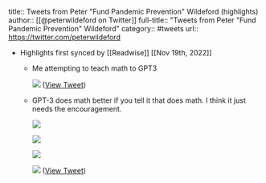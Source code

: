 title:: Tweets from Peter "Fund Pandemic Prevention" Wildeford (highlights)
author:: [[@peterwildeford on Twitter]]
full-title:: "Tweets from Peter "Fund Pandemic Prevention" Wildeford"
category:: #tweets
url:: https://twitter.com/peterwildeford

- Highlights first synced by [[Readwise]] [[Nov 19th, 2022]]
	- Me attempting to teach math to GPT3 
	  
	  ![](https://pbs.twimg.com/media/FSF7h4GWQAASKNt.jpg) ([View Tweet](https://twitter.com/peterwildeford/status/1522633978305560576))
	- GPT-3 does math better if you tell it that does math. I think it just needs the encouragement. 
	  
	  ![](https://pbs.twimg.com/media/FSFxHXiXsAMZm7e.png) 
	  
	  ![](https://pbs.twimg.com/media/FSFxIaTXEAUtMb2.png) 
	  
	  ![](https://pbs.twimg.com/media/FSFxJe-XoAEUxVv.png) 
	  
	  ![](https://pbs.twimg.com/media/FSFxKkQXsAAX08A.png) ([View Tweet](https://twitter.com/peterwildeford/status/1522622583761518594))